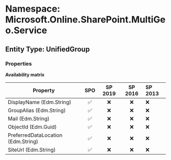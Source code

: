 # Namespace: Microsoft.Online.SharePoint.MultiGeo.Service

## Entity Type: UnifiedGroup

### Properties

**Availability matrix**

Property | SPO | SP 2019 | SP 2016 | SP 2013
----------|:---:|:-------:|:-------:|:-------
DisplayName (Edm.String) | ✅ | ❌ | ❌ | ❌
GroupAlias (Edm.String) | ✅ | ❌ | ❌ | ❌
Mail (Edm.String) | ✅ | ❌ | ❌ | ❌
ObjectId (Edm.Guid) | ✅ | ❌ | ❌ | ❌
PreferredDataLocation (Edm.String) | ✅ | ❌ | ❌ | ❌
SiteUrl (Edm.String) | ✅ | ❌ | ❌ | ❌

